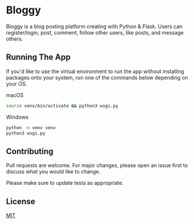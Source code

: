 # Bloggy

Bloggy is a blog posting platform creating with Python & Flask. Users can register/login, post, comment, follow other users, like posts, and message others.

## Running The App

If you'd like to use the virtual environment to run the app without installing packages onto your system, run one of the commands below depending on your OS.

macOS

```bash
source venv/bin/activate && python3 wsgi.py
```

Windows

```bash
python -m venv venv
python3 wsgi.py
```

## Contributing

Pull requests are welcome. For major changes, please open an issue first to discuss what you would like to change.

Please make sure to update tests as appropriate.

## License

[MIT](https://choosealicense.com/licenses/mit/)
